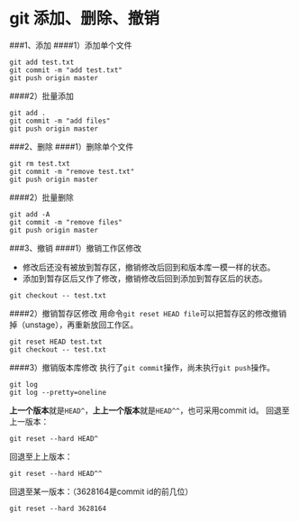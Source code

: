 git 添加、删除、撤销
==================

###1、添加
####1）添加单个文件
```git
git add test.txt
git commit -m "add test.txt"
git push origin master
```
####2）批量添加
```git
git add . 
git commit -m "add files"
git push origin master
```

###2、删除
####1）删除单个文件
```git
git rm test.txt
git commit -m "remove test.txt"
git push origin master
```
####2）批量删除
```git
git add -A
git commit -m "remove files"
git push origin master
```

###3、撤销
####1）撤销工作区修改
- 修改后还没有被放到暂存区，撤销修改后回到和版本库一模一样的状态。
- 添加到暂存区后又作了修改，撤销修改后回到添加到暂存区后的状态。

```git
git checkout -- test.txt
```
####2）撤销暂存区修改
用命令`git reset HEAD file`可以把暂存区的修改撤销掉（unstage），再重新放回工作区。
```git
git reset HEAD test.txt
git checkout -- test.txt
```
####3）撤销版本库修改
执行了`git commit`操作，尚未执行`git push`操作。
```git
git log
git log --pretty=oneline
```
**上一个版本**就是`HEAD^`，**上上一个版本**就是`HEAD^^`，也可采用commit id。
回退至上一版本：
```git
git reset --hard HEAD^
```
回退至上上版本：
```git
git reset --hard HEAD^^
```
回退至某一版本：（3628164是commit id的前几位）
```git
git reset --hard 3628164
```